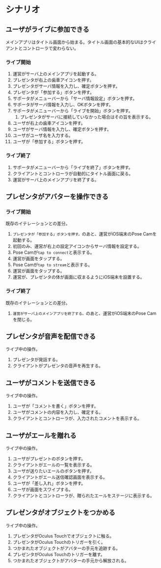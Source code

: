 # シナリオ

## ユーザがライブに参加できる

メインアプリはタイトル画面から始まる。タイトル画面の基本的なUIはクライアントとコントローラで変わらない。

### ライブ開始

1. 運営がサーバ上のメインアプリを起動する。
2. プレゼンタが右上の歯車アイコンを押す。
3. プレゼンタがサーバ情報を入力し、確定ボタンを押す。
4. プレゼンタが「参加する」ボタンを押す。
5. サポータがメニューバーから「サーバ情報設定」ボタンを押す。
6. サポータがサーバ情報を入力し、OKボタンを押す。
7. サポータがメニューバーから「ライブを開始」ボタンを押す。
   1. プレゼンタがサーバに接続していなかった場合はその旨を表示する。
8. ユーザが右上の歯車アイコンを押す。
9. ユーザがサーバ情報を入力し、確定ボタンを押す。
10. ユーザがユーザ名を入力する。
11. ユーザが「参加する」ボタンを押す。

### ライブ終了

1. サポータがメニューバーから「ライブを終了」ボタンを押す。
2. クライアントとコントローラが自動的にタイトル画面に戻る。
3. 運営がサーバ上のメインアプリを終了する。

## プレゼンタがアバターを操作できる

### ライブ開始

既存のイテレーションとの差分。

1. `プレゼンタが「参加する」ボタンを押す。`のあと、運営がiOS端末のPose Camを起動する。
2. 初回のみ、運営が右上の設定アイコンからサーバ情報を設定する。
3. Pose Camが`tap to connect`と表示する。
4. 運営が画面をタップする。
5. Pose Camが`tap to stream`と表示する。
6. 運営が画面をタップする。
7. 運営が、プレゼンタの体が画面に収まるようにiOS端末を設置する。

### ライブ終了

既存のイテレーションとの差分。

1. `運営がサーバ上のメインアプリを終了する。`のあと、運営がiOS端末のPose Camを閉じる。

## プレゼンタが音声を配信できる

ライブ中の操作。

1. プレゼンタが発話する。
2. クライアントがプレゼンタの音声を再生する。

## ユーザがコメントを送信できる

ライブ中の操作。

1. ユーザが「コメントを書く」ボタンを押す。
2. ユーザがコメントの内容を入力し、確定する。
3. クライアントとコントローラが、入力されたコメントを表示する。

## ユーザがエールを贈れる

ライブ中の操作。

1. ユーザがプレゼントのボタンを押す。
2. クライアントがエールの一覧を表示する。
3. ユーザが送りたいエールのボタンを押す。
4. クライアントがエール送信確認画面を表示する。
5. ユーザが「差し入れ」ボタンを押す。
6. ユーザが画面をスワイプする。
7. クライアントとコントローラが、贈られたエールをステージに表示する。

## プレゼンタがオブジェクトをつかめる

ライブ中の操作。

1. プレゼンタがOculus Touchでオブジェクトに触る。
2. プレゼンタがOculus Touchのトリガーを引く。
3. つかまれたオブジェクトがアバターの手元を追跡する。
4. プレゼンタがOculus Touchのトリガーを離す。
5. つかまれたオブジェクトがアバターの手元から解放される。